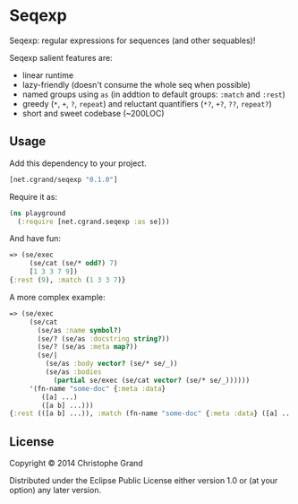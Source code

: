 # Seqexp

Seqexp: regular expressions for sequences (and other sequables)!

Seqexp salient features are:

* linear runtime
* lazy-friendly (doesn't consume the whole seq when possible)
* named groups using `as` (in addtion to default groups: `:match` and `:rest`)
* greedy (`*`, `+`, `?`, `repeat`) and reluctant quantifiers (`*?`, `+?`, `??`, `repeat?`)
* short and sweet codebase (~200LOC)

## Usage

Add this dependency to your project.

```clj
[net.cgrand/seqexp "0.1.0"]
```

Require it as:

```clj
(ns playground
  (:require [net.cgrand.seqexp :as se]))
```

And have fun:

```clj
=> (se/exec
     (se/cat (se/* odd?) 7)
     [1 3 3 7 9])
{:rest (9), :match (1 3 3 7)}
```

A more complex example:
 
```clj
=> (se/exec
     (se/cat
       (se/as :name symbol?)
       (se/? (se/as :docstring string?))
       (se/? (se/as :meta map?))
       (se/|
         (se/as :body vector? (se/* se/_))
         (se/as :bodies
           (partial se/exec (se/cat vector? (se/* se/_))))))
     '(fn-name "some-doc" {:meta :data}
        ([a] ...)
        ([a b] ...)))
{:rest (([a b] ...)), :match (fn-name "some-doc" {:meta :data} ([a] ...)), :bodies (([a] ...)), :name (fn-name), :docstring ("some-doc"), :meta ({:meta :data})}
```

## License

Copyright © 2014 Christophe Grand

Distributed under the Eclipse Public License either version 1.0 or (at
your option) any later version.
